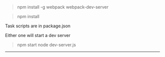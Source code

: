 > npm install -g webpack webpack-dev-server

> npm install

Task scripts are in package.json

Either one will start a dev server
> npm start 
> node dev-server.js

-----
